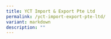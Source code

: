 ```yaml
---
title: YCT Import & Export Pte Ltd
permalink: /yct-import-export-pte-ltd/
variant: markdown
description: ""
---
```

